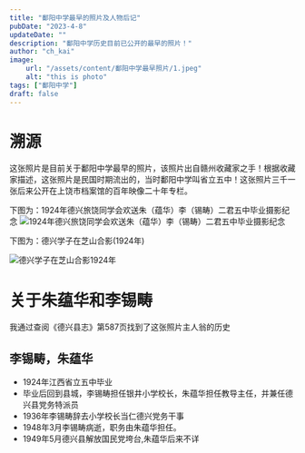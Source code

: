```yaml
---
title: "鄱阳中学最早的照片及人物后记"
pubDate: "2023-4-8"
updateDate: ""
description: "鄱阳中学历史目前已公开的最早的照片！"
author: "ch_kai"
image: 
    url: "/assets/content/鄱阳中学最早照片/1.jpeg"
    alt: "this is photo"
tags: ["鄱阳中学"]
draft: false
---
```

# 溯源

这张照片是目前关于鄱阳中学最早的照片，该照片出自赣州收藏家之手！根据收藏家描述，这张照片是民国时期流出的，当时鄱阳中学叫省立五中！这张照片三千一张后来公开在上饶市档案馆的百年映像二十年专栏。

 下图为：1924年德兴旅饶同学会欢送朱（蕴华）李（锡畴）二君五中毕业摄影纪念
<img data-src="/assets/content/鄱阳中学最早照片/1.jpeg" alt="1924年德兴旅饶同学会欢送朱（蕴华）李（锡畴）二君五中毕业摄影纪念"/>

 下图为：德兴学子在芝山合影(1924年)

<img data-src="/assets/content/鄱阳中学最早照片/2.jpeg" alt="德兴学子在芝山合影1924年"/>

# 关于朱蕴华和李锡畴

我通过查阅《德兴县志》第587页找到了这张照片主人翁的历史

## 李锡畴，朱蕴华

+ 1924年江西省立五中毕业
+ 毕业后回到县城，李锡畴担任银井小学校长，朱蕴华担任教导主任，并兼任德兴县党务特派员
+ 1936年李锡畴辞去小学校长当仁德兴党务干事
+ 1948年3月李锡畴病逝，职务由朱蕴华担任。
+ 1949年5月德兴县解放国民党垮台,朱蕴华后来不详

